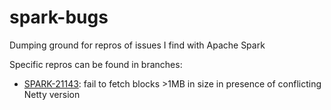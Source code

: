 # spark-bugs
Dumping ground for repros of issues I find with Apache Spark

Specific repros can be found in branches:
- [SPARK-21143](https://github.com/ryan-williams/spark-bugs/tree/netty): fail to fetch blocks >1MB in size in presence of conflicting Netty version
